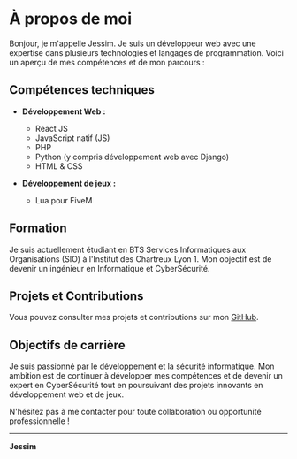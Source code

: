 # À propos de moi

Bonjour, je m'appelle Jessim. Je suis un développeur web avec une expertise dans plusieurs technologies et langages de programmation. Voici un aperçu de mes compétences et de mon parcours :

## Compétences techniques

- **Développement Web :**
  - React JS
  - JavaScript natif (JS)
  - PHP
  - Python (y compris développement web avec Django)
  - HTML & CSS

- **Développement de jeux :**
  - Lua pour FiveM

## Formation

Je suis actuellement étudiant en BTS Services Informatiques aux Organisations (SIO) à l'Institut des Chartreux Lyon 1. Mon objectif est de devenir un ingénieur en Informatique et CyberSécurité.

## Projets et Contributions

Vous pouvez consulter mes projets et contributions sur mon [GitHub](https://github.com/JESSIM-lua).

## Objectifs de carrière

Je suis passionné par le développement et la sécurité informatique. Mon ambition est de continuer à développer mes compétences et de devenir un expert en CyberSécurité tout en poursuivant des projets innovants en développement web et de jeux.

N'hésitez pas à me contacter pour toute collaboration ou opportunité professionnelle !

---

**Jessim**
